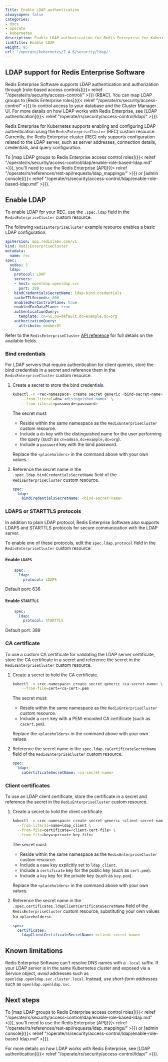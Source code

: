 ```yaml
---
Title: Enable LDAP authentication
alwaysopen: false
categories:
- docs
- operate
- kubernetes
description: Enable LDAP authentication for Redis Enterprise for Kubernetes.
linkTitle: Enable LDAP
weight: 95
url: '/operate/kubernetes/7.4.6/security/ldap/'
---
```


## LDAP support for Redis Enterprise Software

Redis Enterprise Software supports LDAP authentication and authorization through [role-based access controls]({{< relref "/operate/rs/security/access-control/" >}}) (RBAC). You can map LDAP groups to [Redis Enterprise roles]({{< relref "/operate/rs/security/access-control" >}}) to control access to your database and the Cluster Manager UI. For more details on how LDAP works with Redis Enterprise, see [LDAP authentication]({{< relref "/operate/rs/security/access-control/ldap/" >}}).

Redis Enterprise for Kubernetes supports enabling and configuring LDAP authentication using the `RedisEnterpriseCluster` (REC) custom resource. Currently, the Redis Enterprise cluster (REC) only supports configuration related to the LDAP server, such as server addresses, connection details, credentials, and query configuration.

To [map LDAP groups to Redis Enterprise access control roles]({{< relref "/operate/rs/security/access-control/ldap/enable-role-based-ldap.md" >}}), you'll need to use the Redis Enterprise [API]({{< relref "/operate/rs/references/rest-api/requests/ldap_mappings/" >}}) or [admin console]({{< relref "/operate/rs/security/access-control/ldap/enable-role-based-ldap.md" >}}).

## Enable LDAP 

To enable LDAP for your REC, use the `.spec.ldap` field in the `RedisEnterpriseCluster` custom resource.

The following `RedisEnterpriseCluster` example resource enables a basic LDAP configuration:

```yaml
apiVersion: app.redislabs.com/v1
kind: RedisEnterpriseCluster
metadata:
  name: rec
spec:
  nodes: 3
  ldap:
    protocol: LDAP
    servers:
    - host: openldap.openldap.svc
      port: 389
    bindCredentialsSecretName: ldap-bind-credentials
    cacheTTLSeconds: 600
    enabledForControlPlane: true
    enabledForDataPlane: true
    authenticationQuery:
      template: cn=%u,ou=default,dc=example,dc=org
    authorizationQuery:
      attribute: memberOf
```

Refer to the `RedisEnterpriseCluster` [API reference](https://github.com/RedisLabs/redis-enterprise-k8s-docs/blob/master/redis_enterprise_cluster_api.md#ldapspec) for full details on the available fields.

### Bind credentials

For LDAP servers that require authentication for client queries, store the bind credentials in a secret and reference them in the `RedisEnterpriseCluster` custom resource.

1. Create a secret to store the bind credentials.
    
    ```sh
    kubectl -n <rec-namespace> create secret generic <bind-secret-name> \
        --from-literal=dn='<disinguished-name>' \
        --from-literal=password=<password>
    ```
    The secret must:
    - Reside within the same namespace as the `RedisEnterpriseCluster` custom resource.
    - Include a `dn` key with the distinguished name for the user performing the query (such as `cn=admin,dc=example,dc=org`).
    - Include a `password` key with the bind password.

    Replace the `<placeholders>` in the command above with your own values.

1. Reference the secret name in the `.spec.ldap.bindCredentialsSecretName` field of the `RedisEnterpriseCluster` custom resource.

    ```yaml
    spec:
      ldap:
        bindCredentialsSecretName: <bind-secret-name>
    ```

### LDAPS or STARTTLS protocols

In addition to plain LDAP protocol, Redis Enterprise Software also supports LDAPS and STARTTLS protocols for secure communication with the LDAP server.

To enable one of these protocols, edit the `spec.ldap.protocol` field in the `RedisEnterpriseCluster` custom resource:

#### Enable `LDAPS`

  ```yaml
      spec:
        ldap:
          protocol: LDAPS
  ```

  Default port: 636

#### Enable `STARTTLS`

  ```yaml
      spec:
        ldap:
          protocol: STARTTLS
  ```

  Default port: 389

### CA certificate

To use a custom CA certificate for validating the LDAP server certificate, store the CA certificate in a secret and reference the secret in the `RedisEnterpriseCluster` custom resource.

1. Create a secret to hold the CA certificate.

    ```sh
    kubectl -n <rec-namespace> create secret generic <ca-secret-name> \
        --from-file=cert=<ca-cert>.pem
    ```

    The secret must:
    - Reside within the same namespace as the `RedisEnterpriseCluster` custom resource.
    - Include a `cert` key with a PEM-encoded CA certificate (such as `cacert.pem`).

    Replace the `<placeholders>` in the command above with your own values.

1. Reference the secret name in the `spec.ldap.caCertificateSecretName` field of the `RedisEnterpriseCluster` custom resource.

    ```yaml
    spec:
      ldap:
        caCertificateSecretName: <ca-secret-name>
    ```

### Client certificates

To use an LDAP client certificate, store the certificate in a secret and reference the secret in the `RedisEnterpriseCluster` custom resource.

1. Create a secret to hold the client certificate.

    ```sh
    kubectl -n <rec-namespace> create secret generic <client-secret-name> \
      --from-literal=name=ldap_client \
      --from-file=certificate=<client-cert-file> \
      --from-file=key=<private-key-file>
    ```

    The secret must:
    - Reside within the same namespace as the `RedisEnterpriseCluster` custom resource.
    - Include a `name` key explicitly set to `ldap_client`.
    - Include a `certificate` key for the public key (such as `cert.pem`).
    - Include a `key` key for the private key (such as `key.pem`).
    

    Replace the `<placeholders>` in the command above with your own values.

1. Reference the secret name in the `.spec.certificates.ldapClientCertificateSecretName` field of the `RedisEnterpriseCluster` custom resource, substituting your own values for `<placeholders>`.

    ```yaml
    spec:
      certificates:
        ldapClientCertificateSecretName: <client-secret-name>
    ```

## Known limitations

Redis Enterprise Software can't resolve DNS names with a `.local` suffix.
  If your LDAP server is in the same Kubernetes cluster and exposed via a Service object, *avoid* addresses such as `openldap.openldap.svc.cluster.local`. Instead, *use short-form addresses* such as `openldap.openldap.svc`.

## Next steps

To [map LDAP groups to Redis Enterprise access control roles]({{< relref "/operate/rs/security/access-control/ldap/enable-role-based-ldap.md" >}}), you'll need to use the Redis Enterprise [API]({{< relref "/operate/rs/references/rest-api/requests/ldap_mappings/" >}}) or [admin console]({{< relref "/operate/rs/security/access-control/ldap/enable-role-based-ldap.md" >}}).

For more details on how LDAP works with Redis Enterprise, see [LDAP authentication]({{< relref "/operate/rs/security/access-control/ldap/" >}}).
